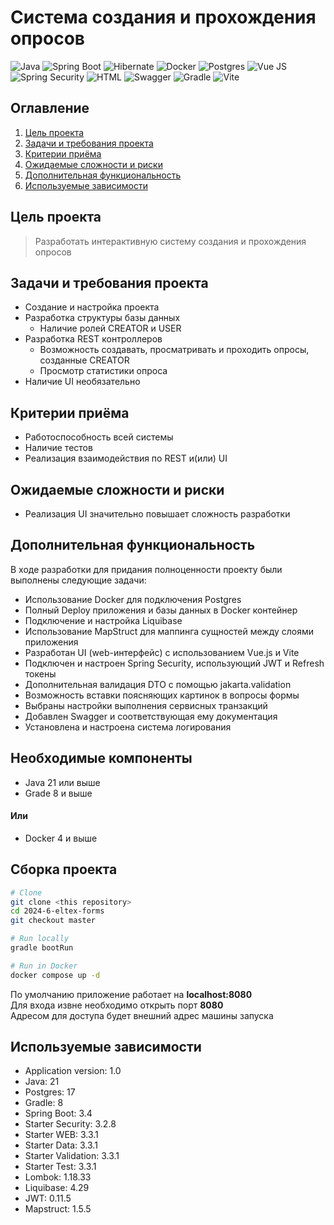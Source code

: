 # Система создания и прохождения опросов

![Java](https://img.shields.io/badge/Java-ED6B00?style=for-the-badge&logo=openjdk&logoColor=white)
![Spring Boot](https://img.shields.io/badge/Spring_Boot-6DB33F?style=for-the-badge&logo=spring-boot&logoColor=white)
![Hibernate](https://img.shields.io/badge/Hibernate-59666C?style=for-the-badge&logo=Hibernate&logoColor=white)
![Docker](https://img.shields.io/badge/Docker-2CA5E0?style=for-the-badge&logo=docker&logoColor=white)
![Postgres](https://img.shields.io/badge/PostgreSQL-316192?style=for-the-badge&logo=postgresql&logoColor=white)
![Vue JS](https://img.shields.io/badge/Vue%20js-35495E?style=for-the-badge&logo=vuedotjs&logoColor=4FC08D)
![Spring Security](https://img.shields.io/badge/Spring_Security-6DB33F?style=for-the-badge&logo=Spring-Security&logoColor=white)
![HTML](https://img.shields.io/badge/HTML5-E34F26?style=for-the-badge&logo=html5&logoColor=white)
![Swagger](https://img.shields.io/badge/Swagger-85CAD?style=for-the-badge&logo=Swagger&logoColor=white)
![Gradle](https://img.shields.io/badge/Gradle-02303A?style=for-the-badge&logo=Gradle&logoColor=white)
![Vite](https://img.shields.io/badge/Vite-333333?style=for-the-badge&logo=vite&logoColor=FFD62E)

## Оглавление

1. [Цель проекта](#Цель-проекта)
2. [Задачи и требования проекта](#Задачи-и-требования-проекта)
3. [Критерии приёма](#Критерии-приёма)
4. [Ожидаемые сложности и риски](#Ожидаемые-сложности-и-риски)
5. [Дополнительная функциональность](#Дополнительная-функциональность)
6. [Используемые зависимости](#Используемые-зависимости)


## Цель проекта

> Разработать интерактивную систему создания и прохождения опросов

## Задачи и требования проекта

- Создание и настройка проекта
- Разработка структуры базы данных
  - Наличие ролей CREATOR и USER
- Разработка REST контроллеров
  - Возможность создавать, просматривать и проходить опросы, созданные CREATOR
  - Просмотр статистики опроса
- Наличие UI необязательно

## Критерии приёма

- Работоспособность всей системы
- Наличие тестов
- Реализация взаимодействия по REST и(или) UI

## Ожидаемые сложности и риски

- Реализация UI значительно повышает сложность разработки

## Дополнительная функциональность

В ходе разработки для придания полноценности проекту были выполнены следующие задачи:
- Использование Docker для подключения Postgres
- Полный Deploy приложения и базы данных в Docker контейнер
- Подключение и настройка Liquibase
- Использование MapStruct для маппинга сущностей между слоями приложения
- Разработан UI (web-интерфейс) с использованием Vue.js и Vite
- Подключен и настроен Spring Security, использующий JWT и Refresh токены
- Дополнительная валидация DTO с помощью jakarta.validation
- Возможность вставки поясняющих картинок в вопросы формы
- Выбраны настройки выполнения сервисных транзакций
- Добавлен Swagger и соответствующая ему документация
- Установлена и настроена система логирования

## Необходимые компоненты

- Java 21 или выше
- Grade 8 и выше
#### Или
- Docker 4 и выше

## Сборка проекта

```bash
# Clone
git clone <this repository>
cd 2024-6-eltex-forms
git checkout master

# Run locally
gradle bootRun

# Run in Docker
docker compose up -d
```

По умолчанию приложение работает на **localhost:8080**<br>
Для входа извне необходимо открыть порт **8080**<br>
Адресом для доступа будет внешний адрес машины запуска<br>

## Используемые зависимости

- Application version: 1.0
- Java: 21</br>
- Postgres: 17</br>
- Gradle: 8</br>
- Spring Boot: 3.4</br>
- Starter Security: 3.2.8</br>
- Starter WEB: 3.3.1</br>
- Starter Data: 3.3.1</br>
- Starter Validation: 3.3.1</br>
- Starter Test: 3.3.1</br>
- Lombok: 1.18.33</br>
- Liquibase: 4.29</br>
- JWT: 0.11.5</br>
- Mapstruct: 1.5.5</br>
